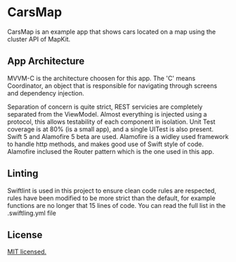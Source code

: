 # CarsMap

CarsMap is an example app that shows cars located on a map using the cluster API of MapKit.

## App Architecture
MVVM-C is the architecture choosen for this app. The 'C' means Coordinator, an object that is responsible for navigating through screens and dependency injection.

Separation of concern is quite strict, REST servicies are completely separated from the ViewModel. Almost everything is injected using a protocol, this allows testability of each component in isolation.
Unit Test coverage is at 80% (is a small app), and a single UITest is also present.
Swift 5 and Alamofire 5 beta are used. Alamofire is a widley used framework to handle http methods, and makes good use of Swift style of code. Alamofire inclused the Router pattern which is the one used in this app.

## Linting
Swiftlint is used in this project to ensure clean code rules are respected, rules have been modified to be more strict than the default, for example functions are no longer that 15 lines of code. You can read the full list in the .swiftling.yml file

## License

[MIT licensed.](LICENSE)
